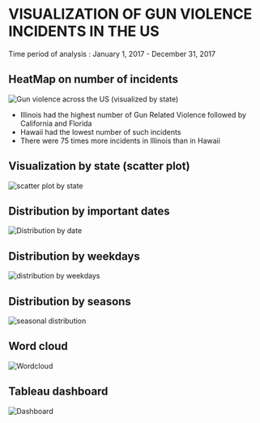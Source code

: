 # VISUALIZATION OF GUN VIOLENCE INCIDENTS IN THE US
Time period of analysis : January 1, 2017 - December 31, 2017
## HeatMap on number of incidents
![Gun violence across the US (visualized by state)](https://github.com/Sonull/Gun-violence/blob/master/gun_violence_map.png)
* Illinois had the highest number of Gun Related Violence followed by California and Florida
* Hawaii had the lowest number of such incidents
* There were 75 times more incidents in Illinois than in Hawaii

## Visualization by state (scatter plot)
![scatter plot by state](https://github.com/Sonull/Gun-violence/blob/master/gun_violence_incidents.png)

## Distribution by important dates
![Distribution by date](https://github.com/Sonull/Gun-violence/blob/master/gun_violence_by_date.png)

## Distribution by weekdays
![distribution by weekdays](https://github.com/Sonull/Gun-violence/blob/master/gun_violence_by_week.png)

## Distribution by seasons
![seasonal distribution](https://github.com/Sonull/Gun-violence/blob/master/gun_violence_seasonal.png)

## Word cloud
![Wordcloud](https://github.com/Sonull/Gun-violence/blob/master/gun_violence_word_cloud.png)

## Tableau dashboard
![Dashboard](https://github.com/Sonull/Gun-violence/blob/master/gun_violence_combined_dashboard.png)
